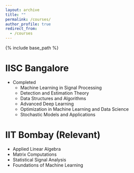 ```yaml
---
layout: archive
title: ""
permalink: /courses/
author_profile: true
redirect_from:
  - /courses
---
```


{% include base_path %}

IISC Bangalore
======
  
* Completed
  - Machine Learning in Signal Processing
  - Detection and Estimation Theory
  - Data Structures and Algorithms
  - Advanced Deep Learning
  - Optimization in Machine Learning and Data Science
  - Stochastic Models and Applications

IIT Bombay (Relevant)
======
- Applied Linear Algebra
- Matrix Computations
- Statistical Signal Analysis
- Foundations of Machine Learning
